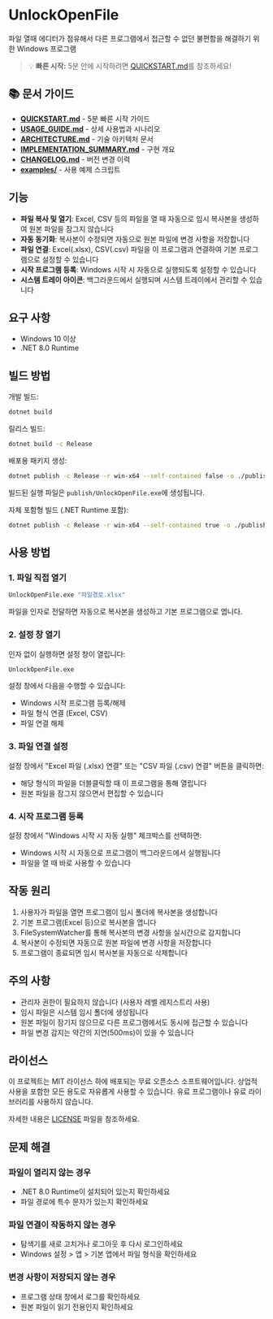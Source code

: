 # UnlockOpenFile

파일 열때 에디터가 점유해서 다른 프로그램에서 접근할 수 없던 불편함을 해결하기 위한 Windows 프로그램

> 💡 **빠른 시작:** 5분 안에 시작하려면 [QUICKSTART.md](QUICKSTART.md)를 참조하세요!

## 📚 문서 가이드

- **[QUICKSTART.md](QUICKSTART.md)** - 5분 빠른 시작 가이드
- **[USAGE_GUIDE.md](USAGE_GUIDE.md)** - 상세 사용법과 시나리오
- **[ARCHITECTURE.md](ARCHITECTURE.md)** - 기술 아키텍처 문서
- **[IMPLEMENTATION_SUMMARY.md](IMPLEMENTATION_SUMMARY.md)** - 구현 개요
- **[CHANGELOG.md](CHANGELOG.md)** - 버전 변경 이력
- **[examples/](examples/)** - 사용 예제 스크립트

## 기능

- **파일 복사 및 열기**: Excel, CSV 등의 파일을 열 때 자동으로 임시 복사본을 생성하여 원본 파일을 잠그지 않습니다
- **자동 동기화**: 복사본이 수정되면 자동으로 원본 파일에 변경 사항을 저장합니다
- **파일 연결**: Excel(.xlsx), CSV(.csv) 파일을 이 프로그램과 연결하여 기본 프로그램으로 설정할 수 있습니다
- **시작 프로그램 등록**: Windows 시작 시 자동으로 실행되도록 설정할 수 있습니다
- **시스템 트레이 아이콘**: 백그라운드에서 실행되며 시스템 트레이에서 관리할 수 있습니다

## 요구 사항

- Windows 10 이상
- .NET 8.0 Runtime

## 빌드 방법

개발 빌드:
```bash
dotnet build
```

릴리스 빌드:
```bash
dotnet build -c Release
```

배포용 패키지 생성:
```bash
dotnet publish -c Release -r win-x64 --self-contained false -o ./publish
```

빌드된 실행 파일은 `publish/UnlockOpenFile.exe`에 생성됩니다.

자체 포함형 빌드 (.NET Runtime 포함):
```bash
dotnet publish -c Release -r win-x64 --self-contained true -o ./publish-standalone
```

## 사용 방법

### 1. 파일 직접 열기

```bash
UnlockOpenFile.exe "파일경로.xlsx"
```

파일을 인자로 전달하면 자동으로 복사본을 생성하고 기본 프로그램으로 엽니다.

### 2. 설정 창 열기

인자 없이 실행하면 설정 창이 열립니다:

```bash
UnlockOpenFile.exe
```

설정 창에서 다음을 수행할 수 있습니다:
- Windows 시작 프로그램 등록/해제
- 파일 형식 연결 (Excel, CSV)
- 파일 연결 해제

### 3. 파일 연결 설정

설정 창에서 "Excel 파일 (.xlsx) 연결" 또는 "CSV 파일 (.csv) 연결" 버튼을 클릭하면:
- 해당 형식의 파일을 더블클릭할 때 이 프로그램을 통해 열립니다
- 원본 파일을 잠그지 않으면서 편집할 수 있습니다

### 4. 시작 프로그램 등록

설정 창에서 "Windows 시작 시 자동 실행" 체크박스를 선택하면:
- Windows 시작 시 자동으로 프로그램이 백그라운드에서 실행됩니다
- 파일을 열 때 바로 사용할 수 있습니다

## 작동 원리

1. 사용자가 파일을 열면 프로그램이 임시 폴더에 복사본을 생성합니다
2. 기본 프로그램(Excel 등)으로 복사본을 엽니다
3. FileSystemWatcher를 통해 복사본의 변경 사항을 실시간으로 감지합니다
4. 복사본이 수정되면 자동으로 원본 파일에 변경 사항을 저장합니다
5. 프로그램이 종료되면 임시 복사본을 자동으로 삭제합니다

## 주의 사항

- 관리자 권한이 필요하지 않습니다 (사용자 레벨 레지스트리 사용)
- 임시 파일은 시스템 임시 폴더에 생성됩니다
- 원본 파일이 잠기지 않으므로 다른 프로그램에서도 동시에 접근할 수 있습니다
- 파일 변경 감지는 약간의 지연(500ms)이 있을 수 있습니다

## 라이선스

이 프로젝트는 MIT 라이선스 하에 배포되는 무료 오픈소스 소프트웨어입니다. 상업적 사용을 포함한 모든 용도로 자유롭게 사용할 수 있습니다. 유료 프로그램이나 유료 라이브러리를 사용하지 않습니다.

자세한 내용은 [LICENSE](LICENSE) 파일을 참조하세요.

## 문제 해결

### 파일이 열리지 않는 경우
- .NET 8.0 Runtime이 설치되어 있는지 확인하세요
- 파일 경로에 특수 문자가 있는지 확인하세요

### 파일 연결이 작동하지 않는 경우
- 탐색기를 새로 고치거나 로그아웃 후 다시 로그인하세요
- Windows 설정 > 앱 > 기본 앱에서 파일 형식을 확인하세요

### 변경 사항이 저장되지 않는 경우
- 프로그램 상태 창에서 로그를 확인하세요
- 원본 파일이 읽기 전용인지 확인하세요
